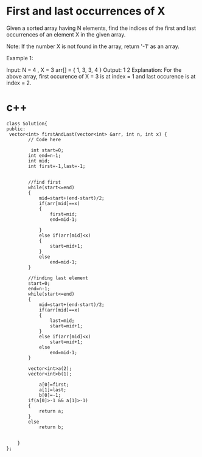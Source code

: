 # First and last occurrences of X

Given a sorted array having N elements, find the indices of the first and last occurrences of an element X in the given array.

Note: If the number X is not found in the array, return '-1' as an array.

Example 1:

Input: N = 4 , X = 3 arr[] = { 1, 3, 3, 4 } Output: 1 2 Explanation: For the above array, first occurence of X = 3 is at index = 1 and last occurence is at index = 2.
# c++
```
class Solution{
public:
 vector<int> firstAndLast(vector<int> &arr, int n, int x) {
        // Code here
        
         int start=0;
        int end=n-1;
        int mid;
        int first=-1,last=-1;
        
        
        //find first
        while(start<=end)
        {
            mid=start+(end-start)/2;
            if(arr[mid]==x)
            {
                first=mid;
                end=mid-1;
                
            }
            else if(arr[mid]<x)
            {
                start=mid+1;
            }
            else
                end=mid-1;
        }
        
        //finding last element
        start=0;
        end=n-1;
        while(start<=end)
        {
            mid=start+(end-start)/2;
            if(arr[mid]==x)
            {
                last=mid;
                start=mid+1;
            }
            else if(arr[mid]<x)
                start=mid+1;
            else
                end=mid-1;
        }
        
        vector<int>a(2);
        vector<int>b(1);
       
            a[0]=first;
            a[1]=last;
            b[0]=-1;
        if(a[0]>-1 && a[1]>-1)
        {
            return a;
        }
        else
            return b;
        
        
    }
};
```
